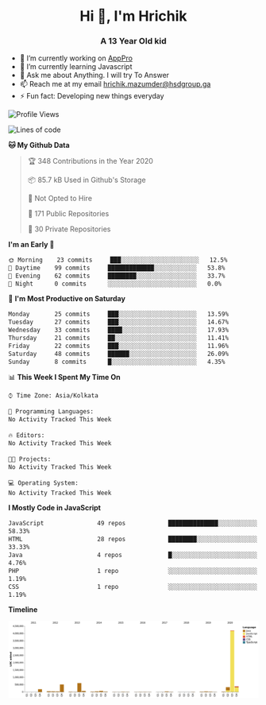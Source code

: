 <h1 align="center">Hi 👋, I'm Hrichik</h1>
<h3 align="center">A 13 Year Old kid</h3>


- 🔭 I’m currently working on [AppPro](https://apppro.in)
- 🌱 I’m currently learning Javascript
- 💬 Ask me about Anything. I will try To Answer
- 📫 Reach me at my email hrichik.mazumder@hsdgroup.ga
- ⚡ Fun fact: Developing new things everyday

<!--START_SECTION:waka-->
![Profile Views](http://img.shields.io/badge/Profile%20Views-2-blue)

![Lines of code](https://img.shields.io/badge/From%20Hello%20World%20I%27ve%20Written-3.0%20million%20lines%20of%20code-blue)

**🐱 My Github Data** 

> 🏆 348 Contributions in the Year 2020
 > 
> 📦 85.7 kB Used in Github's Storage 
 > 
> 🚫 Not Opted to Hire
 > 
> 📜 171 Public Repositories 
 > 
> 🔑 30 Private Repositories  
 > 
**I'm an Early 🐤** 

```text
🌞 Morning    23 commits     ███░░░░░░░░░░░░░░░░░░░░░░   12.5% 
🌆 Daytime    99 commits     █████████████░░░░░░░░░░░░   53.8% 
🌃 Evening    62 commits     ████████░░░░░░░░░░░░░░░░░   33.7% 
🌙 Night      0 commits      ░░░░░░░░░░░░░░░░░░░░░░░░░   0.0%

```
📅 **I'm Most Productive on Saturday** 

```text
Monday       25 commits     ███░░░░░░░░░░░░░░░░░░░░░░   13.59% 
Tuesday      27 commits     ███░░░░░░░░░░░░░░░░░░░░░░   14.67% 
Wednesday    33 commits     ████░░░░░░░░░░░░░░░░░░░░░   17.93% 
Thursday     21 commits     ██░░░░░░░░░░░░░░░░░░░░░░░   11.41% 
Friday       22 commits     ███░░░░░░░░░░░░░░░░░░░░░░   11.96% 
Saturday     48 commits     ██████░░░░░░░░░░░░░░░░░░░   26.09% 
Sunday       8 commits      █░░░░░░░░░░░░░░░░░░░░░░░░   4.35%

```


📊 **This Week I Spent My Time On** 

```text
⌚︎ Time Zone: Asia/Kolkata

💬 Programming Languages: 
No Activity Tracked This Week

🔥 Editors: 
No Activity Tracked This Week

🐱‍💻 Projects: 
No Activity Tracked This Week

💻 Operating System: 
No Activity Tracked This Week

```

**I Mostly Code in JavaScript** 

```text
JavaScript               49 repos            ██████████████░░░░░░░░░░░   58.33% 
HTML                     28 repos            ████████░░░░░░░░░░░░░░░░░   33.33% 
Java                     4 repos             █░░░░░░░░░░░░░░░░░░░░░░░░   4.76% 
PHP                      1 repo              ░░░░░░░░░░░░░░░░░░░░░░░░░   1.19% 
CSS                      1 repo              ░░░░░░░░░░░░░░░░░░░░░░░░░   1.19%

```


**Timeline**

![Chart not found](https://raw.githubusercontent.com/hrichiksite/hrichiksite/master/charts/bar_graph.png) 


<!--END_SECTION:waka-->
